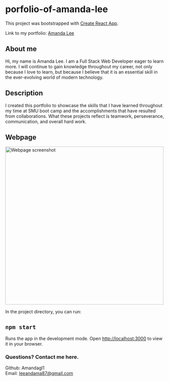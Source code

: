 # porfolio-of-amanda-lee
This project was bootstrapped with [Create React App](https://github.com/facebook/create-react-app).

Link to my portfolio: [Amanda Lee](https://amandagl1.github.io/my-portfolio-2023/)

## About me
Hi, my name is Amanda Lee. I am a Full Stack Web Developer eager to learn more. I will continue to gain knowledge throughout my career, not only because I love to learn, but because I believe that it is an essential skill in the ever-evolving world of modern technology.

## Description
I created this portfolio to showcase the skills that I have learned throughout my time at SMU boot camp and the accomplishments that have resulted from collaborations. What these projects reflect is teamwork, perseverance, communication, and overall hard work. 

## Webpage
<img src="src/assets/portfoliojuly29.png.png" width="500px" alt="Webpage screenshot" />


In the project directory, you can run:

## `npm start`

Runs the app in the development mode.
Open [http://localhost:3000](http://localhost:3000) to view it in your browser.

### Questions? Contact me here.
Github: Amandagl1  
Email: leeandama87@gmail.com

